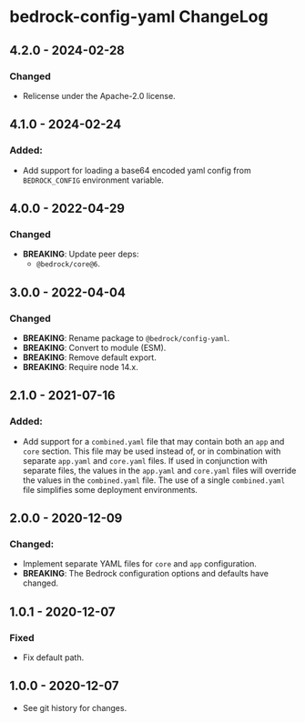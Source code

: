 # bedrock-config-yaml ChangeLog

## 4.2.0 - 2024-02-28

### Changed
- Relicense under the Apache-2.0 license.

## 4.1.0 - 2024-02-24

### Added:
- Add support for loading a base64 encoded yaml config from `BEDROCK_CONFIG`
  environment variable.

## 4.0.0 - 2022-04-29

### Changed
- **BREAKING**: Update peer deps:
  - `@bedrock/core@6`.

## 3.0.0 - 2022-04-04

### Changed
- **BREAKING**: Rename package to `@bedrock/config-yaml`.
- **BREAKING**: Convert to module (ESM).
- **BREAKING**: Remove default export.
- **BREAKING**: Require node 14.x.

## 2.1.0 - 2021-07-16

### Added:
- Add support for a `combined.yaml` file that may contain both an `app` and
  `core` section. This file may be used instead of, or in combination with
  separate `app.yaml` and `core.yaml` files. If used in conjunction with
  separate files, the values in the `app.yaml` and `core.yaml` files will
  override the values in the `combined.yaml` file. The use of a single
  `combined.yaml` file simplifies some deployment environments.

## 2.0.0 - 2020-12-09

### Changed:
- Implement separate YAML files for `core` and `app` configuration.
- **BREAKING**: The Bedrock configuration options and defaults have changed.

## 1.0.1 - 2020-12-07

### Fixed
- Fix default path.

## 1.0.0 - 2020-12-07

- See git history for changes.
